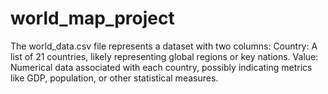 # world_map_project
The world_data.csv file represents a dataset with two columns:  Country: A list of 21 countries, likely representing global regions or key nations. Value: Numerical data associated with each country, possibly indicating metrics like GDP, population, or other statistical measures. 
